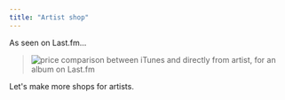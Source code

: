 ```yaml
---
title: "Artist shop"
---
```


As seen on Last.fm...

> ![price comparison between iTunes and directly from artist, for an album on
Last.fm](http://static.cyprio.net/wtf/the-greatest-cat-power.jpg)

Let's make more shops for artists.

